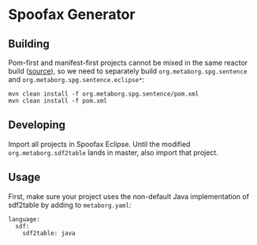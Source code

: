 # Spoofax Generator

## Building

Pom-first and manifest-first projects cannot be mixed in the same reactor build ([source](https://goo.gl/akexsK)), so we need to separately build `org.metaborg.spg.sentence` and `org.metaborg.spg.sentence.eclipse*`:

```
mvn clean install -f org.metaborg.spg.sentence/pom.xml
mvn clean install -f pom.xml
```

## Developing

Import all projects in Spoofax Eclipse. Until the modified `org.metaborg.sdf2table` lands in master, also import that project.

## Usage

First, make sure your project uses the non-default Java implementation of sdf2table by adding to `metaborg.yaml`:

```
language:
  sdf:
    sdf2table: java
```

